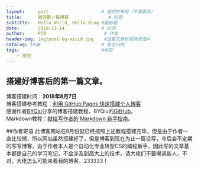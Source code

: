 ```yaml
---
layout:     post                    # 使用的布局（不需要改）
title:      我的第一篇博客               # 标题 
subtitle:   Hello World, Hello Blog #副标题
date:       2018-11-14              # 时间
author:     P70                      # 作者
header-img: img/post-bg-miui6.jpg    #这篇文章标题背景图片
catalog: true                       # 是否归档
tags:                               #标签
    - 原创
---
```

## 搭建好博客后的第一篇文章。  
博客搭建时间：**2018年8月7日**  
博客搭建参考教程：[利用 GitHub Pages 快速搭建个人博客](https://www.jianshu.com/p/e68fba58f75c)  
感谢作者[BYQiu](https://www.jianshu.com/u/e71990ada2fd)分享的博客搭建教程，BYQiu的[GitHub](https://github.com/qiubaiying)。  
Markdown教程：[献给写作者的 Markdown 新手指南](https://www.jianshu.com/p/q81RER)。

##作者寄语
此博客网站在8月份就已经按照上述教程搭建完毕，但是由于作者一直比较懒，所以网站虽然搭建好了，但是博客到现在为止一篇没写，今后会不定期的写写博客，由于作者本人是个自动化专业转型CS的编程新手，因此写的文章基本都是自己的学习笔记，不会涉及到高大上的技术，请大佬们不要嘲讽新人，不对，大佬怎么可能来看我的博客，233333！